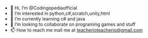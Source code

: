 - 👋 Hi, I’m @Codingopediaofficial
- 👀 I’m interested in python,c#,scratch,unity,html
- 🌱 I’m currently learning c# and java
- 💞️ I’m looking to collaborate on programing games and stuff
- 📫 How to reach me mail me at teacherioteacherio@gmail.com

<!---
Codingopediaofficial/Codingopediaofficial is a ✨ special ✨ repository because its `README.md` (this file) appears on your GitHub profile.
You can click the Preview link to take a look at your changes.
--->
